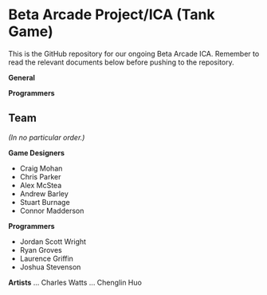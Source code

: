 Beta Arcade Project/ICA (Tank Game)
======

This is the GitHub repository for our ongoing Beta Arcade ICA.
Remember to read the relevant documents below before pushing to the repository.

**General**

**Programmers**

Team
------
*(In no particular order.)*

**Game Designers**
- Craig Mohan
- Chris Parker
- Alex McStea
- Andrew Barley
- Stuart Burnage
- Connor Madderson

**Programmers**
- Jordan Scott Wright
- Ryan Groves
- Laurence Griffin
- Joshua Stevenson

**Artists**
... Charles Watts
... Chenglin Huo
